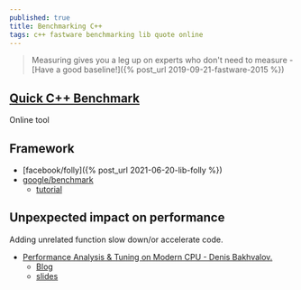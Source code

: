```yaml
---
published: true
title: Benchmarking C++
tags: c++ fastware benchmarking lib quote online
---
```

> Measuring gives you a leg up on experts who don't need to measure - [Have a good baseline!]({% post_url 2019-09-21-fastware-2015 %})

## [Quick C++ Benchmark](https://quick-bench.com/q/iRokweQ6JqF2Il-T-9JSmR0bdyw)
Online tool

## Framework
- [facebook/folly]({% post_url 2021-06-20-lib-folly %})    
- [google/benchmark](https://github.com/google/benchmark)
	- [tutorial](https://www.bfilipek.com/2016/05/google-benchmark-library.html)

## Unpexpected impact on performance

Adding unrelated function slow down/or accelerate code.

- [Performance Analysis & Tuning on Modern CPU - Denis Bakhvalov.](https://www.youtube.com/watch?v=Ho3bCIJcMcc&feature=youtu.be&t=351)
	- [Blog](https://easyperf.net/notes/)
    - [slides](https://github.com/dendibakh/dendibakh.github.io/blob/master/_posts/presentations/PerfAnalysisOnModernCPU.pdf)
